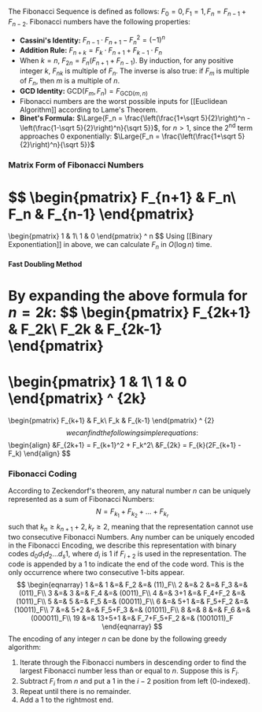 The Fibonacci Sequence is defined as follows: $F_0 = 0, F_1 = 1, F_n = F_{n-1} + F_{n-2}$.
Fibonacci numbers have the following properties:
- **Cassini's Identity:** $F_{n-1} \cdot F_{n+1} - F_n^2 = (-1)^n$
- **Addition Rule:** $F_{n+k} = F_k \cdot F_{n+1} + F_{k-1} \cdot F_n$
- When $k=n$, $F_{2n} = F_n(F_{n+1} + F_{n-1})$. By induction, for any positive integer $k$, $F_{nk}$ is multiple of $F_n$. The inverse is also true: if $F_m$ is multiple of $F_n$, then $m$ is a multiple of $n$.
- **GCD Identity:** $\text{GCD}(F_m, F_n) = F_{\text{GCD}(m, n)}$
- Fibonacci numbers are the worst possible inputs for [[Euclidean Algorithm]] according to Lame's Theorem.
- **Binet's Formula:** $\Large{F_n = \frac{\left(\frac{1+\sqrt 5}{2}\right)^n - \left(\frac{1-\sqrt 5}{2}\right)^n}{\sqrt 5}}$, for $n > 1$, since the $2^{\text{nd}}$ term approaches $0$ exponentially: $\Large{F_n = \frac{\left(\frac{1+\sqrt 5}{2}\right)^n}{\sqrt 5}}$
### Matrix Form of Fibonacci Numbers
$$
\begin{pmatrix}
F_{n+1} & F_n\\
F_n & F_{n-1}
\end{pmatrix}
=
\begin{pmatrix}
1 & 1\\
1 & 0
\end{pmatrix} ^ n
$$
Using [[Binary Exponentiation]] in above, we can calculate $F_n$ in $O(\log n)$ time.
#### Fast Doubling Method
By expanding the above formula for $n=2k$:
$$
\begin{pmatrix}
F_{2k+1} & F_2k\\
F_2k & F_{2k-1}
\end{pmatrix}
=
\begin{pmatrix}
1 & 1\\
1 & 0
\end{pmatrix} ^ {2k}
=
\begin{pmatrix}
F_{k+1} & F_k\\
F_k & F_{k-1}
\end{pmatrix} ^ {2}
$$
we can find the following simpler equations:
$$
\begin{align}
&F_{2k+1} = F_{k+1}^2 + F_k^2\\
&F_{2k} = F_{k}(2F_{k+1} - F_k)
\end{align}
$$
### Fibonacci Coding
According to Zeckendorf's theorem, any natural number $n$ can be uniquely represented as a sum of Fibonacci Numbers:
$$N = F_{k_1} + F_{k_2} + \dots + F_{k_r}$$
such that $k_n \ge k_{n+1}+2, k_r \ge 2$, meaning that the representation cannot use two consecutive Fibonacci Numbers.
Any number can be uniquely encoded in the Fibonacci Encoding, we describe this representation with binary codes $d_0d_1d_2\dots d_s1$, where $d_i$ is $1$ if $F_{i+2}$ is used in the representation. The code is appended by a $1$ to indicate the end of the code word. This is the only occurrence where two consecutive $1$-bits appear.
$$
\begin{eqnarray}
1    &=& 1       &=& F_2         &=& (11)_F\\
2    &=& 2       &=& F_3         &=& (011)_F\\
3    &=& 3       &=& F_4         &=& (0011)_F\\
4    &=& 3+1     &=& F_4+F_2     &=& (1011)_F\\
5    &=& 5       &=& F_5         &=& (00011)_F\\
6    &=& 5+1     &=& F_5+F_2     &=& (10011)_F\\
7    &=& 5+2     &=& F_5+F_3     &=& (01011)_F\\
8    &=& 8       &=& F_6         &=& (000011)_F\\
19   &=& 13+5+1  &=& F_7+F_5+F_2 &=& (1001011)_F
\end{eqnarray}
$$
The encoding of any integer $n$ can be done by the following greedy algorithm:
1. Iterate through the Fibonacci numbers in descending order to find the largest Fibonacci number less than or equal to $n$. Suppose this is $F_i$.
2. Subtract $F_i$ from $n$ and put a $1$ in the $i-2$ position from left (0-indexed).
3. Repeat until there is no remainder.
4. Add a $1$ to the rightmost end.